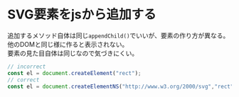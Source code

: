 # SVG要素をjsから追加する

追加するメソッド自体は同じ`appendChild()`でいいが、要素の作り方が異なる。
他のDOMと同じ様に作ると表示されない。  
要素の見た目自体は同じなので気づきにくい。  

```js
// incorrect
const el = document.createElement("rect");
// correct
const el = document.createElementNS("http://www.w3.org/2000/svg","rect");
```
